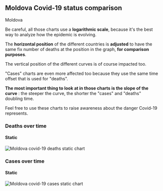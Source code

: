 ## Moldova Covid-19 status comparison 

Moldova



Be careful, all those charts use a **logarithmic scale**, because it's the best way to analyze how the epidemic is evolving.
 
The **horizontal position** of the different countries is **adjusted** to have the same fix number of deaths at the position in the graph, **for comparison purposes**.

The vertical position of the different curves is of course impacted too.

"Cases" charts are even more affected too because they use the same time offset that is used for "deaths".

**The most important thing to look at in those charts is the slope of the curve** : the steeper the curve, the shorter the "cases" and "deaths" doubling time.

Feel free to use these charts to raise awareness about the danger Covid-19 represents. 


 
### Deaths over time
 
#### Static
![Moldova covid-19 deaths static chart](https://raw.githubusercontent.com/madlag/coronavirus_study/master/notebooks/graphs/2020-03-26/countries/Moldova/2020-03-26_Moldova_deaths.png "Moldova covid-19 deaths static chart")   

 
### Cases over time
 
#### Static
![Moldova covid-19 cases static chart](https://raw.githubusercontent.com/madlag/coronavirus_study/master/notebooks/graphs/2020-03-26/countries/Moldova/2020-03-26_Moldova_cases.png "Moldova covid-19 cases static chart")   

